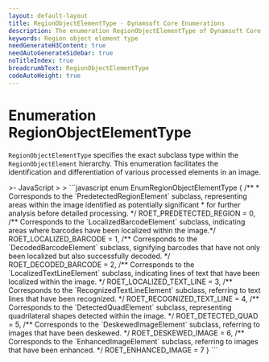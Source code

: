 ```yaml
---
layout: default-layout
title: RegionObjectElementType - Dynamsoft Core Enumerations
description: The enumeration RegionObjectElementType of Dynamsoft Core describes the types of RegionObjectElement.
keywords: Region object element type
needGenerateH3Content: true
needAutoGenerateSidebar: true
noTitleIndex: true
breadcrumbText: RegionObjectElementType
codeAutoHeight: true
---
```


# Enumeration RegionObjectElementType

`RegionObjectElementType` specifies the exact subclass type within the `RegionObjectElement` hierarchy. This enumeration facilitates the identification and differentiation of various processed elements in an image.

<div class="sample-code-prefix template2"></div>
   >- JavaScript
   >
>
```javascript
enum EnumRegionObjectElementType {
    /** 
     * Corresponds to the `PredetectedRegionElement` subclass, representing areas within the image identified as potentially significant
     * for further analysis before detailed processing.
     */
    ROET_PREDETECTED_REGION = 0,
    /** Corresponds to the `LocalizedBarcodeElement` subclass, indicating areas where barcodes have been localized within the image.*/
    ROET_LOCALIZED_BARCODE = 1,
    /** Corresponds to the `DecodedBarcodeElement` subclass, signifying barcodes that have not only been localized but also successfully decoded. */
    ROET_DECODED_BARCODE = 2,
    /** Corresponds to the `LocalizedTextLineElement` subclass, indicating lines of text that have been localized within the image. */
    ROET_LOCALIZED_TEXT_LINE = 3,
    /** Corresponds to the `RecognizedTextLineElement` subclass, referring to text lines that have been recognized. */
    ROET_RECOGNIZED_TEXT_LINE = 4,
    /** Corresponds to the `DetectedQuadElement` subclass, representing quadrilateral shapes detected within the image. */
    ROET_DETECTED_QUAD = 5,
    /** Corresponds to the `DeskewedImageElement` subclass, referring to images that have been deskewed. */
    ROET_DESKEWED_IMAGE = 6,
    /** Corresponds to the `EnhancedImageElement` subclass, referring to images that have been enhanced. */
    ROET_ENHANCED_IMAGE = 7
}
```